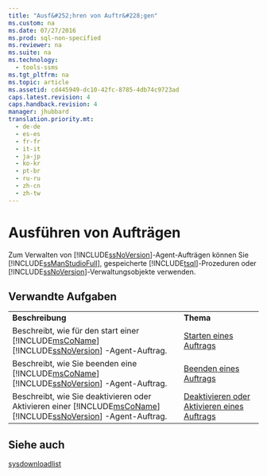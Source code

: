 ```yaml
---
title: "Ausf&#252;hren von Auftr&#228;gen"
ms.custom: na
ms.date: 07/27/2016
ms.prod: sql-non-specified
ms.reviewer: na
ms.suite: na
ms.technology: 
  - tools-ssms
ms.tgt_pltfrm: na
ms.topic: article
ms.assetid: cd445949-dc10-42fc-8785-4db74c9723ad
caps.latest.revision: 4
caps.handback.revision: 4
manager: jhubbard
translation.priority.mt: 
  - de-de
  - es-es
  - fr-fr
  - it-it
  - ja-jp
  - ko-kr
  - pt-br
  - ru-ru
  - zh-cn
  - zh-tw
---
```

# Ausf&#252;hren von Auftr&#228;gen
Zum Verwalten von [!INCLUDE[ssNoVersion](../content/includes/ssNoVersion_md.md)]-Agent-Aufträgen können Sie [!INCLUDE[ssManStudioFull](../content/includes/ssManStudioFull_md.md)], gespeicherte [!INCLUDE[tsql](../content/includes/tsql_md.md)]-Prozeduren oder [!INCLUDE[ssNoVersion](../content/includes/ssNoVersion_md.md)]-Verwaltungsobjekte verwenden.  
  
## Verwandte Aufgaben  
  
|||  
|-|-|  
|**Beschreibung**|**Thema**|  
|Beschreibt, wie für den start einer [!INCLUDE[msCoName](../content/includes/msCoName_md.md)][!INCLUDE[ssNoVersion](../content/includes/ssNoVersion_md.md)] -Agent-Auftrag.|[Starten eines Auftrags](../content/Start-a-Job.md)|  
|Beschreibt, wie Sie beenden eine [!INCLUDE[msCoName](../content/includes/msCoName_md.md)][!INCLUDE[ssNoVersion](../content/includes/ssNoVersion_md.md)] -Agent-Auftrag.|[Beenden eines Auftrags](../content/Stop-a-Job.md)|  
|Beschreibt, wie Sie deaktivieren oder Aktivieren einer [!INCLUDE[msCoName](../content/includes/msCoName_md.md)][!INCLUDE[ssNoVersion](../content/includes/ssNoVersion_md.md)] -Agent-Auftrag.|[Deaktivieren oder Aktivieren eines Auftrags](../content/Disable-or-Enable-a-Job.md)|  
  
## Siehe auch  
[sysdownloadlist](assetId:///71087a4c-e829-488e-aa7d-a9476e2b4779)  
  
